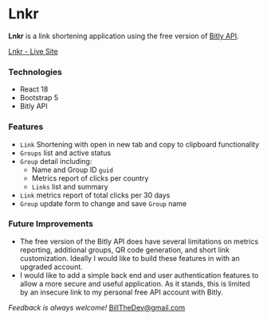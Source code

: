 # Lnkr

**Lnkr** is a link shortening application using the free version of [Bitly API](https://dev.bitly.com/).  

[Lnkr - Live Site](https://bit.ly/LnkrLive)

### Technologies
- React 18 
- Bootstrap 5
- Bitly API

### Features
- `Link` Shortening with open in new tab and copy to clipboard functionality
- `Groups` list and active status
- `Group` detail including: 
    - Name and Group ID `guid`
    - Metrics report of clicks per country
    - `Links` list and summary
- `Link` metrics report of total clicks per 30 days
- `Group` update form to change and save `Group` name  

### Future Improvements 
- The free version of the Bitly API does have several limitations on metrics reporting, additional groups, QR code generation, and short link customization.  Ideally I would like to build these features in with an upgraded account.
- I would like to add a simple back end and user authentication features to allow a more secure and useful application.  As it stands, this is limited by an insecure link to my personal free API account with Bitly. 

*Feedback is always welcome!* 
BillTheDev@gmail.com 

